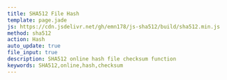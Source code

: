 ```yaml
---
title: SHA512 File Hash
template: page.jade
js: https://cdn.jsdelivr.net/gh/emn178/js-sha512/build/sha512.min.js
method: sha512
action: Hash
auto_update: true
file_input: true
description: SHA512 online hash file checksum function
keywords: SHA512,online,hash,checksum
---
```

